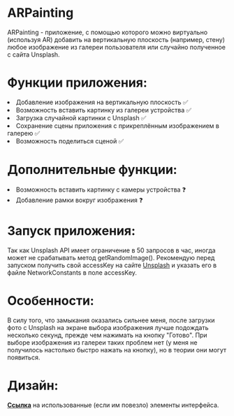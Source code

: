 ARPainting
==============

ARPainting - приложение, с помощью которого можно виртуально (используя AR) добавить на вертикальную плоскость (например, стену) любое изображение из галереи пользователя или случайно полученное с сайта Unsplash.

# Функции приложения:
<li> Добавление изображения на вертикальную плоскость ✅
<li> Возможность вставить картинку из галереи устройства ✅ 
<li> Загрузка случайной картинки с Unsplash ✅
<li> Сохранение сцены приложения с прикреплённым изображением в галерею ✅
<li> Возможность поделиться сценой ✅
  
# Дополнительные функции: 
<li> Возможность вставить картинку с камеры устройства ❓
<li> Добавление рамки вокруг изображения ❓

# Запуск приложения:
Так как Unsplash API имеет ограничение в 50 запросов в час, иногда может не срабатывать метод getRandomImage(). Рекомендую перед запуском получить свой accessKey на сайте [Unsplash](https://unsplash.com/developers) и указать его в файле NetworkConstants в поле accessKey. 

# Особенности:
В силу того, что замыкания оказались сильнее меня, после загрузки фото с Unsplash на экране выбора изображения лучше подождать несколько секунд, прежде чем нажимать на кнопку "Готово". При выборе изображения из галереи таких проблем нет (у меня не получилось настолько быстро нажать на кнопку), но в теории они могут появиться.

# Дизайн:
**[Ссылка](https://www.figma.com/file/OF5c3XlXM4HblWQAlhq8BE/ARPainting?node-id=19%3A22)** на использованные (если им повезло) элементы интерфейса.
